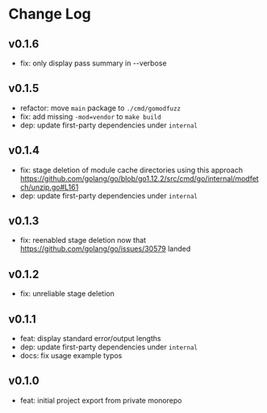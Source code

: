 # Change Log

## v0.1.6

- fix: only display pass summary in --verbose

## v0.1.5

- refactor: move `main` package to `./cmd/gomodfuzz`
- fix: add missing `-mod=vendor` to `make build`
- dep: update first-party dependencies under `internal`

## v0.1.4

- fix: stage deletion of module cache directories using this approach https://github.com/golang/go/blob/go1.12.2/src/cmd/go/internal/modfetch/unzip.go#L161
- dep: update first-party dependencies under `internal`

## v0.1.3

- fix: reenabled stage deletion now that https://github.com/golang/go/issues/30579 landed

## v0.1.2

- fix: unreliable stage deletion

## v0.1.1

- feat: display standard error/output lengths
- dep: update first-party dependencies under `internal`
- docs: fix usage example typos

## v0.1.0

- feat: initial project export from private monorepo
